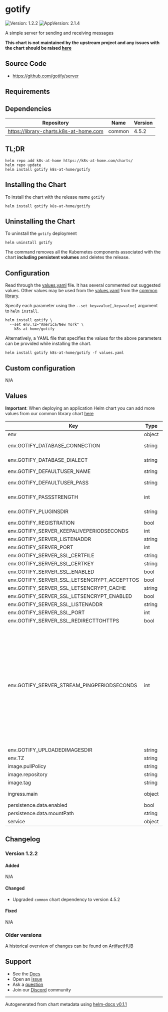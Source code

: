 # gotify

![Version: 1.2.2](https://img.shields.io/badge/Version-1.2.2-informational?style=flat-square) ![AppVersion: 2.1.4](https://img.shields.io/badge/AppVersion-2.1.4-informational?style=flat-square)

A simple server for sending and receiving messages

**This chart is not maintained by the upstream project and any issues with the chart should be raised [here](https://github.com/k8s-at-home/charts/issues/new/choose)**

## Source Code

* <https://github.com/gotify/server>

## Requirements

## Dependencies

| Repository | Name | Version |
|------------|------|---------|
| https://library-charts.k8s-at-home.com | common | 4.5.2 |

## TL;DR

```console
helm repo add k8s-at-home https://k8s-at-home.com/charts/
helm repo update
helm install gotify k8s-at-home/gotify
```

## Installing the Chart

To install the chart with the release name `gotify`

```console
helm install gotify k8s-at-home/gotify
```

## Uninstalling the Chart

To uninstall the `gotify` deployment

```console
helm uninstall gotify
```

The command removes all the Kubernetes components associated with the chart **including persistent volumes** and deletes the release.

## Configuration

Read through the [values.yaml](./values.yaml) file. It has several commented out suggested values.
Other values may be used from the [values.yaml](https://github.com/k8s-at-home/library-charts/tree/main/charts/stable/common/values.yaml) from the [common library](https://github.com/k8s-at-home/library-charts/tree/main/charts/stable/common).

Specify each parameter using the `--set key=value[,key=value]` argument to `helm install`.

```console
helm install gotify \
  --set env.TZ="America/New York" \
    k8s-at-home/gotify
```

Alternatively, a YAML file that specifies the values for the above parameters can be provided while installing the chart.

```console
helm install gotify k8s-at-home/gotify -f values.yaml
```

## Custom configuration

N/A

## Values

**Important**: When deploying an application Helm chart you can add more values from our common library chart [here](https://github.com/k8s-at-home/library-charts/tree/main/charts/stable/common)

| Key | Type | Default | Description |
|-----|------|---------|-------------|
| env | object | See below | environment variables. |
| env.GOTIFY_DATABASE_CONNECTION | string | `"data/gotify.db"` | Database connection string (se: https://gotify.net/docs/config#database) |
| env.GOTIFY_DATABASE_DIALECT | string | `"sqlite3"` | Database type (se https://gotify.net/docs/config#database) |
| env.GOTIFY_DEFAULTUSER_NAME | string | `"admin"` | Default user created on database creation |
| env.GOTIFY_DEFAULTUSER_PASS | string | `"admin"` | Password set for default user on database creation |
| env.GOTIFY_PASSSTRENGTH | int | `10` | The bcrypt password strength (higher = better but also slower) |
| env.GOTIFY_PLUGINSDIR | string | `"data/plugins"` | The directory where plugin resides (leave empty to disable plugins) |
| env.GOTIFY_REGISTRATION | bool | `false` | Enable user registration |
| env.GOTIFY_SERVER_KEEPALIVEPERIODSECONDS | int | `0` | Server keep alive period |
| env.GOTIFY_SERVER_LISTENADDR | string | `nil` | Address server is listening on |
| env.GOTIFY_SERVER_PORT | int | `80` | Set the port gotify container is listening on |
| env.GOTIFY_SERVER_SSL_CERTFILE | string | `nil` | SSL Certificate file |
| env.GOTIFY_SERVER_SSL_CERTKEY | string | `nil` | SSL certificate key file |
| env.GOTIFY_SERVER_SSL_ENABLED | bool | `false` | SSL Enabled |
| env.GOTIFY_SERVER_SSL_LETSENCRYPT_ACCEPTTOS | bool | `false` | Accept the tos from letsencrypt |
| env.GOTIFY_SERVER_SSL_LETSENCRYPT_CACHE | string | `"certs"` | Directory to use as letsencrypt cache |
| env.GOTIFY_SERVER_SSL_LETSENCRYPT_ENABLED | bool | `false` | Enable letsencrypt integration |
| env.GOTIFY_SERVER_SSL_LISTENADDR | string | `nil` | Server ssl listening address |
| env.GOTIFY_SERVER_SSL_PORT | int | `443` | SSL Server port |
| env.GOTIFY_SERVER_SSL_REDIRECTTOHTTPS | bool | `true` | Redirect http to https |
| env.GOTIFY_SERVER_STREAM_PINGPERIODSECONDS | int | `45` | The hosts for which letsencrypt should request certificates GOTIFY_SERVER_SSL_LETSENCRYPT_HOSTS: - mydomain.tld\n- myotherdomain.tld -- Response headers are added to every response (default: none) GOTIFY_SERVER_RESPONSEHEADERS: "X-Custom-Header: \"custom value\"" --  Sets cors headers GOTIFY_SERVER_CORS_ALLOWORIGINS: "- \".+.example.com\"\n- \"otherdomain.com\"" GOTIFY_SERVER_CORS_ALLOWMETHODS: "- \"GET\"\n- \"POST\"" GOTIFY_SERVER_CORS_ALLOWHEADERS: "- \"Authorization\"\n- \"content-type\"" GOTIFY_SERVER_STREAM_ALLOWEDORIGINS: "- \".+.example.com\"\n- \"otherdomain.com\"" -- The interval in which websocket pings will be sent |
| env.GOTIFY_UPLOADEDIMAGESDIR | string | `"data/images"` | The directory for storing uploaded images |
| env.TZ | string | `"UTC"` | Set the container timezone |
| image.pullPolicy | string | `"IfNotPresent"` | image pull policy |
| image.repository | string | `"gotify/server"` | image repository |
| image.tag | string | chart.appVersion | image tag |
| ingress.main | object | See values.yaml | Enable and configure ingress settings for the chart under this key. |
| persistence.data.enabled | bool | `false` |  |
| persistence.data.mountPath | string | `"/app/data"` |  |
| service | object | See values.yaml | Configures service settings for the chart. |

## Changelog

### Version 1.2.2

#### Added

N/A

#### Changed

* Upgraded `common` chart dependency to version 4.5.2

#### Fixed

N/A

### Older versions

A historical overview of changes can be found on [ArtifactHUB](https://artifacthub.io/packages/helm/k8s-at-home/gotify?modal=changelog)

## Support

- See the [Docs](https://docs.k8s-at-home.com/our-helm-charts/getting-started/)
- Open an [issue](https://github.com/k8s-at-home/charts/issues/new/choose)
- Ask a [question](https://github.com/k8s-at-home/organization/discussions)
- Join our [Discord](https://discord.gg/sTMX7Vh) community

----------------------------------------------
Autogenerated from chart metadata using [helm-docs v0.1.1](https://github.com/k8s-at-home/helm-docs/releases/v0.1.1)
